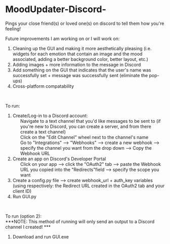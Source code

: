 # MoodUpdater-Discord-
Pings your close friend(s) or loved one(s) on discord to tell them how you're feeling!

Future improvements I am working on or I will work on:  
<ol>
  <li> Cleaning up the GUI and making it more aesthetically pleasing (i.e. widgets for each emotion that contain an image and the mood associated, adding a better background color, better layout, etc.) </li>
  <li>Adding images + more information to the message in Discord </li>
  <li>Add something on the GUI that indicates that the user's name was successfully set + message was successfully sent (eliminate the pop-ups) </li>
  <li>Cross-platform compatability </li>
</ol>
  

</br> 

To run: 
  1. Create/Log-in to a Discord account: 
    <ul>  Navigate to a text channel that you'd like messages to be sent to (if you're new to Discord, you can create a server, and from there create a text channel) </ul> 
    <ul>  Click on the "Edit Channel" wheel next to the channel's name </ul> 
    <ul>  Go to "Integrations" --> "Webhooks" --> create a new webhook --> specify the channel you want from the  drop down --> Copy the Webhook URL </ul> 
  2. Create an app on Discord's Developer Portal 
    <ul> Click on your app --> click the "OAuth2" tab --> paste the Webhook URL you copied into the "Redirects"field --> specify the scope you want </ul> 
  3. Create a config.py file --> create webhook_url + auth_key variables (using respectively: the Redirect URL created in the OAuth2 tab and your client ID) 
  4. Run GUI.py  

</br> 

To run (option 2): </br> 
  ***NOTE: This method of running will only send an output to a Discord channel I created! *** 
  1. Download and run GUI.exe
  

